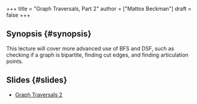 +++
title = "Graph Traversals, Part 2"
author = ["Mattox Beckman"]
draft = false
+++

## Synopsis {#synopsis}

This lecture will cover more advanced use of BFS and DSF, such as checking if a graph is bipartite, finding cut edges, and finding articulation points.


## Slides {#slides}

-   [Graph Traversals 2](../../slides/graph-traversals-2-slides.pdf)
